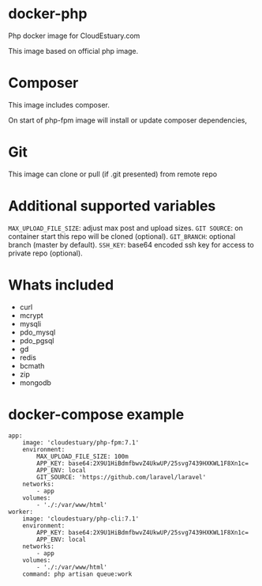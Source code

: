 # docker-php
Php docker image for CloudEstuary.com

This image based on official php image.

# Composer
This image includes composer.

On start of php-fpm image will install or update composer dependencies,

# Git 
This image can clone or pull (if .git presented) from remote repo

# Additional supported variables
`MAX_UPLOAD_FILE_SIZE`: adjust max post and upload sizes.
`GIT SOURCE`: on container start this repo will be cloned (optional).
`GIT_BRANCH`: optional branch (master by default).
`SSH_KEY`: base64 encoded ssh key for access to private repo (optional).

# Whats included

- curl
- mcrypt
- mysqli
- pdo_mysql
- pdo_pgsql 
- gd 
- redis 
- bcmath
- zip
- mongodb

# docker-compose example

~~~
app:
    image: 'cloudestuary/php-fpm:7.1'
    environment:
        MAX_UPLOAD_FILE_SIZE: 100m
        APP_KEY: base64:2X9U1HiBdmfbwvZ4UkwUP/25svg7439HXKWL1F8Xn1c=
        APP_ENV: local
        GIT_SOURCE: 'https://github.com/laravel/laravel'
    networks:
        - app
    volumes:
        - './:/var/www/html'
worker:
    image: 'cloudestuary/php-cli:7.1'
    environment:
        APP_KEY: base64:2X9U1HiBdmfbwvZ4UkwUP/25svg7439HXKWL1F8Xn1c=
        APP_ENV: local
    networks:
        - app
    volumes:
        - './:/var/www/html'
    command: php artisan queue:work
~~~

